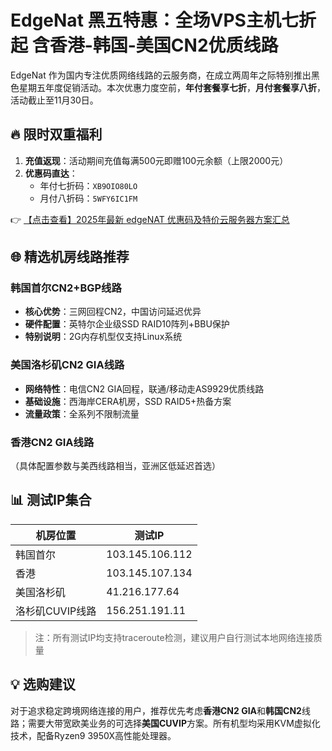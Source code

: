 # EdgeNat 黑五特惠：全场VPS主机七折起 含香港-韩国-美国CN2优质线路

EdgeNat 作为国内专注优质网络线路的云服务商，在成立两周年之际特别推出黑色星期五年度促销活动。本次优惠力度空前，**年付套餐享七折**，**月付套餐享八折**，活动截止至11月30日。

## 🔥 限时双重福利
1. **充值返现**：活动期间充值每满500元即赠100元余额（上限2000元）
2. **优惠码直达**：
   - 年付七折码：`XB9OIO80LO`
   - 月付八折码：`5WFY6IC1FM`

👉 [【点击查看】2025年最新 edgeNAT 优惠码及特价云服务器方案汇总](https://bit.ly/edgenat)

## 🌐 精选机房线路推荐
### 韩国首尔CN2+BGP线路
- **核心优势**：三网回程CN2，中国访问延迟优异
- **硬件配置**：英特尔企业级SSD RAID10阵列+BBU保护
- **特别说明**：2G内存机型仅支持Linux系统

### 美国洛杉矶CN2 GIA线路
- **网络特性**：电信CN2 GIA回程，联通/移动走AS9929优质线路
- **基础设施**：西海岸CERA机房，SSD RAID5+热备方案
- **流量政策**：全系列不限制流量

### 香港CN2 GIA线路
（具体配置参数与美西线路相当，亚洲区低延迟首选）

## 📊 测试IP集合
| 机房位置       | 测试IP         |
|----------------|----------------|
| 韩国首尔       | 103.145.106.112 |
| 香港           | 103.145.107.134 |
| 美国洛杉矶     | 41.216.177.64   |
| 洛杉矶CUVIP线路 | 156.251.191.11 |

> 注：所有测试IP均支持traceroute检测，建议用户自行测试本地网络连接质量

## 💡 选购建议
对于追求稳定跨境网络连接的用户，推荐优先考虑**香港CN2 GIA**和**韩国CN2**线路；需要大带宽欧美业务的可选择**美国CUVIP**方案。所有机型均采用KVM虚拟化技术，配备Ryzen9 3950X高性能处理器。